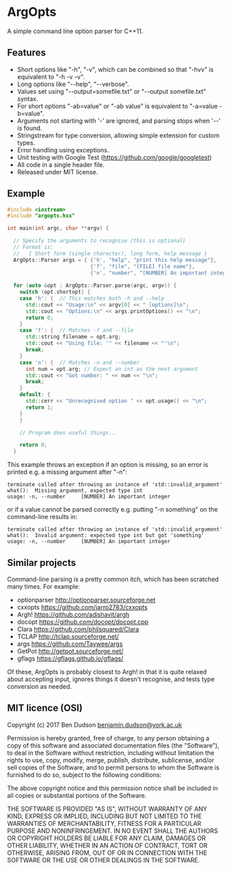 ArgOpts
=======

A simple command line option parser for C++11.

Features
--------

* Short options like "-h", "-v", which can be combined so that "-hvv" is equivalent to "-h -v -v".
* Long options like "--help", "--verbose".
* Values set using "--output=somefile.txt" or "--output somefile.txt" syntax.
* For short options "-ab=value" or "-ab value" is equivalent to "-a=value -b=value".
* Arguments not starting with '-' are ignored, and parsing stops when '--' is found.
* Stringstream for type conversion, allowing simple extension for custom types.
* Error handling using exceptions.
* Unit testing with Google Test (https://github.com/google/googletest)
* All code in a single header file.
* Released under MIT license.

Example
-------

```C++
#include <iostream>
#include "argopts.hxx"

int main(int argc, char **argv) {

  // Specify the arguments to recognise (this is optional)
  // Format is:
  //   { Short form (single character), long form, help message }
  ArgOpts::Parser args = { {'h', "help", "print this help message"},
                           {'f', "file", "[FILE] file name"},
                           {'n', "number", "[NUMBER] An important integer"}};
  
  for (auto &opt : ArgOpts::Parser.parse(argc, argv)) {
    switch (opt.shortopt) {
    case 'h': {  // This matches both -h and --help
      std::cout << "Usage:\n" << argv[0] << " [options]\n";
      std::cout << "Options:\n" << args.printOptions() << "\n";
      return 0;
    }
    case 'f': {  // Matches -f and --file
      std::string filename = opt.arg;
      std::cout << "Using file: '" << filename << "'\n";
      break;
    }
    case 'n': {  // Matches -n and --number
      int num = opt.arg; // Expect an int as the next argument
      std::cout << "Got number: " << num << "\n";
      break;
    }
    default: {
      std::cerr << "Unrecognised option " << opt.usage() << "\n";
      return 1;
    }
    }

    // Program does useful things...

    return 0;
  }
```

This example throws an exception if an option is missing, so
an error is printed e.g. a missing argument after "-n":

    terminate called after throwing an instance of 'std::invalid_argument'
    what():  Missing argument, expected type int
    usage: -n, --number		[NUMBER] An important integer

or if a value cannot be parsed correctly e.g. putting "-n something" on the
command-line results in:

    terminate called after throwing an instance of 'std::invalid_argument'
    what():  Invalid argument: expected type int but got 'something'
    usage: -n, --number		[NUMBER] An important integer

Similar projects
----------------

Command-line parsing is a pretty common itch, which has been scratched many times.
For example:

* optionparser http://optionparser.sourceforge.net
* cxxopts https://github.com/jarro2783/cxxopts
* Argh! https://github.com/adishavit/argh
* docopt https://github.com/docopt/docopt.cpp
* Clara https://github.com/philsquared/Clara
* TCLAP http://tclap.sourceforge.net/
* args https://github.com/Taywee/args
* GetPot http://getpot.sourceforge.net/
* gflags https://gflags.github.io/gflags/

Of these, ArgOpts is probably closest to Argh! in that it is quite relaxed about
accepting input, ignores things it doesn't recognise, and tests type
conversion as needed.

MIT licence (OSI)
-----------------

Copyright (c) 2017 Ben Dudson <benjamin.dudson@york.ac.uk>

Permission is hereby granted, free of charge, to any person obtaining a copy
of this software and associated documentation files (the "Software"), to deal
in the Software without restriction, including without limitation the rights
to use, copy, modify, merge, publish, distribute, sublicense, and/or sell
copies of the Software, and to permit persons to whom the Software is
furnished to do so, subject to the following conditions:

The above copyright notice and this permission notice shall be included in all
copies or substantial portions of the Software.

THE SOFTWARE IS PROVIDED "AS IS", WITHOUT WARRANTY OF ANY KIND, EXPRESS OR
IMPLIED, INCLUDING BUT NOT LIMITED TO THE WARRANTIES OF MERCHANTABILITY,
FITNESS FOR A PARTICULAR PURPOSE AND NONINFRINGEMENT. IN NO EVENT SHALL THE
AUTHORS OR COPYRIGHT HOLDERS BE LIABLE FOR ANY CLAIM, DAMAGES OR OTHER
LIABILITY, WHETHER IN AN ACTION OF CONTRACT, TORT OR OTHERWISE, ARISING FROM,
OUT OF OR IN CONNECTION WITH THE SOFTWARE OR THE USE OR OTHER DEALINGS IN THE
SOFTWARE.
